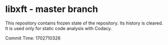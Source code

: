 # libxft - master branch

This repository contains frozen state of the repository.
Its history is cleared. It is used only for static code
analysis with Codacy.

Commit Time: 1702710326